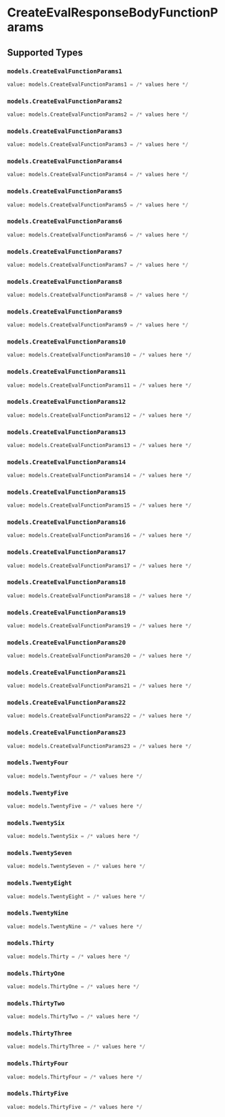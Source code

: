 # CreateEvalResponseBodyFunctionParams


## Supported Types

### `models.CreateEvalFunctionParams1`

```python
value: models.CreateEvalFunctionParams1 = /* values here */
```

### `models.CreateEvalFunctionParams2`

```python
value: models.CreateEvalFunctionParams2 = /* values here */
```

### `models.CreateEvalFunctionParams3`

```python
value: models.CreateEvalFunctionParams3 = /* values here */
```

### `models.CreateEvalFunctionParams4`

```python
value: models.CreateEvalFunctionParams4 = /* values here */
```

### `models.CreateEvalFunctionParams5`

```python
value: models.CreateEvalFunctionParams5 = /* values here */
```

### `models.CreateEvalFunctionParams6`

```python
value: models.CreateEvalFunctionParams6 = /* values here */
```

### `models.CreateEvalFunctionParams7`

```python
value: models.CreateEvalFunctionParams7 = /* values here */
```

### `models.CreateEvalFunctionParams8`

```python
value: models.CreateEvalFunctionParams8 = /* values here */
```

### `models.CreateEvalFunctionParams9`

```python
value: models.CreateEvalFunctionParams9 = /* values here */
```

### `models.CreateEvalFunctionParams10`

```python
value: models.CreateEvalFunctionParams10 = /* values here */
```

### `models.CreateEvalFunctionParams11`

```python
value: models.CreateEvalFunctionParams11 = /* values here */
```

### `models.CreateEvalFunctionParams12`

```python
value: models.CreateEvalFunctionParams12 = /* values here */
```

### `models.CreateEvalFunctionParams13`

```python
value: models.CreateEvalFunctionParams13 = /* values here */
```

### `models.CreateEvalFunctionParams14`

```python
value: models.CreateEvalFunctionParams14 = /* values here */
```

### `models.CreateEvalFunctionParams15`

```python
value: models.CreateEvalFunctionParams15 = /* values here */
```

### `models.CreateEvalFunctionParams16`

```python
value: models.CreateEvalFunctionParams16 = /* values here */
```

### `models.CreateEvalFunctionParams17`

```python
value: models.CreateEvalFunctionParams17 = /* values here */
```

### `models.CreateEvalFunctionParams18`

```python
value: models.CreateEvalFunctionParams18 = /* values here */
```

### `models.CreateEvalFunctionParams19`

```python
value: models.CreateEvalFunctionParams19 = /* values here */
```

### `models.CreateEvalFunctionParams20`

```python
value: models.CreateEvalFunctionParams20 = /* values here */
```

### `models.CreateEvalFunctionParams21`

```python
value: models.CreateEvalFunctionParams21 = /* values here */
```

### `models.CreateEvalFunctionParams22`

```python
value: models.CreateEvalFunctionParams22 = /* values here */
```

### `models.CreateEvalFunctionParams23`

```python
value: models.CreateEvalFunctionParams23 = /* values here */
```

### `models.TwentyFour`

```python
value: models.TwentyFour = /* values here */
```

### `models.TwentyFive`

```python
value: models.TwentyFive = /* values here */
```

### `models.TwentySix`

```python
value: models.TwentySix = /* values here */
```

### `models.TwentySeven`

```python
value: models.TwentySeven = /* values here */
```

### `models.TwentyEight`

```python
value: models.TwentyEight = /* values here */
```

### `models.TwentyNine`

```python
value: models.TwentyNine = /* values here */
```

### `models.Thirty`

```python
value: models.Thirty = /* values here */
```

### `models.ThirtyOne`

```python
value: models.ThirtyOne = /* values here */
```

### `models.ThirtyTwo`

```python
value: models.ThirtyTwo = /* values here */
```

### `models.ThirtyThree`

```python
value: models.ThirtyThree = /* values here */
```

### `models.ThirtyFour`

```python
value: models.ThirtyFour = /* values here */
```

### `models.ThirtyFive`

```python
value: models.ThirtyFive = /* values here */
```

